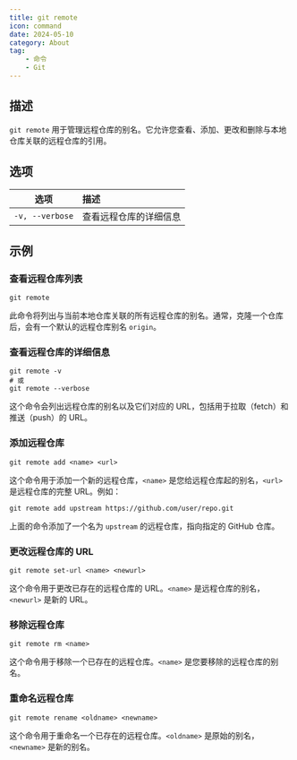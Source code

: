 ```yaml
---
title: git remote
icon: command
date: 2024-05-10
category: About
tag:
    - 命令
    - Git
---
```


## 描述

`git remote` 用于管理远程仓库的别名。它允许您查看、添加、更改和删除与本地仓库关联的远程仓库的引用。

## 选项

|  选项  |  描述  |
|  :----:  |  :----  |
|  `-v, --verbose`  |  查看远程仓库的详细信息  |

## 示例

### 查看远程仓库列表

```shell
git remote
```

此命令将列出与当前本地仓库关联的所有远程仓库的别名。通常，克隆一个仓库后，会有一个默认的远程仓库别名 `origin`。

### 查看远程仓库的详细信息

```shell
git remote -v
# 或
git remote --verbose
```

这个命令会列出远程仓库的别名以及它们对应的 URL，包括用于拉取（fetch）和推送（push）的 URL。

### 添加远程仓库

```shell
git remote add <name> <url>
```

这个命令用于添加一个新的远程仓库，`<name>` 是您给远程仓库起的别名，`<url>` 是远程仓库的完整 URL。例如：

```shell
git remote add upstream https://github.com/user/repo.git
```

上面的命令添加了一个名为 `upstream` 的远程仓库，指向指定的 GitHub 仓库。

### 更改远程仓库的 URL

```shell
git remote set-url <name> <newurl>
```

这个命令用于更改已存在的远程仓库的 URL。`<name>` 是远程仓库的别名，`<newurl>` 是新的 URL。

### 移除远程仓库

```shell
git remote rm <name>
```

这个命令用于移除一个已存在的远程仓库。`<name>` 是您要移除的远程仓库的别名。

### 重命名远程仓库

```shell
git remote rename <oldname> <newname>
```

这个命令用于重命名一个已存在的远程仓库。`<oldname>` 是原始的别名，`<newname>` 是新的别名。
